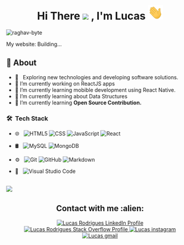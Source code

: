 <h1 align="Center">  Hi There <img src="https://media.giphy.com/media/WUlplcMpOCEmTGBtBW/giphy.gif" width="40px"> , I'm Lucas <img src="https://raw.githubusercontent.com/ABSphreak/ABSphreak/master/gifs/Hi.gif" width="40px" /> </h1>
<p align="left"> <img src="https://komarev.com/ghpvc/?username=raghav-byte" alt="raghav-byte" /> </p>

My website: Building...
 
## 🧐 About

- 🤔 &nbsp; Exploring new technologies and developing software solutions.
- 🔭 I’m currently working on ReactJS apps
- 🌱 I’m currently learning mobible development using React Native.
- 🌱 I’m currently learning about Data Structures
- 🌱 I’m currently learning **Open Source Contribution.**



<h3> 🛠 &nbsp;Tech Stack</h3>

- 🌐 &nbsp;
  ![HTML5](https://img.shields.io/badge/-HTML5-333333?style=flat&logo=HTML5)
  ![CSS](https://img.shields.io/badge/-CSS-333333?style=flat&logo=CSS3&logoColor=1572B6)
  ![JavaScript](https://img.shields.io/badge/-JavaScript-333333?style=flat&logo=javascript)
  ![React](https://img.shields.io/badge/-React-333333?style=flat&logo=react)
  
- 🛢 &nbsp;
  ![MySQL](https://img.shields.io/badge/-MySQL-333333?style=flat&logo=mysql)
  ![MongoDB](https://img.shields.io/badge/-MongoDB-333333?style=flat&logo=mongodb)
- ⚙️ &nbsp;
  ![Git](https://img.shields.io/badge/-Git-333333?style=flat&logo=git)
  ![GitHub](https://img.shields.io/badge/-GitHub-333333?style=flat&logo=github)
  ![Markdown](https://img.shields.io/badge/-Markdown-333333?style=flat&logo=markdown)
- 🔧 &nbsp;
  ![Visual Studio Code](https://img.shields.io/badge/-Visual%20Studio%20Code-333333?style=flat&logo=visual-studio-code&logoColor=007ACC)


 <br/>

<a href="https://github.com/lucassr97">
  <img height="180em" src="https://github-readme-stats.vercel.app/api?username=lucassr97&theme=buefy&show_icons=true" />
  
</a>

<br/>


<h2 align="center">Contact with me :alien:</h2>

<p align="center">

  <a href="https://www.linkedin.com/in/lucas-rodrigues-807870207/">
    <img src="https://www.vectorlogo.zone/logos/linkedin/linkedin-icon.svg" alt="Lucas Rodrigues LinkedIn Profile" height="30" width="30">
  </a>

  <a href="https://stackoverflow.com">
    <img src="https://www.vectorlogo.zone/logos/stackoverflow/stackoverflow-icon.svg" alt="Lucas Rodrigues Stack Overflow Profile" height="30" width="30">
  </a>
  
  <a href="https://www.instagram.com/lucassrj45" alt="Instagram">
    <img src="https://github.com/nitish-awasthi/nitish-awasthi/blob/master/instagram-logo-png-transparent-background-hd-3.png" alt="Lucas instagram" height="30" width="30">
  </a>
  
  <a href="mailto:lucasrodriguesrj23@gmail.com" alt="Contact me">
  <img src="https://github.com/nitish-awasthi/nitish-awasthi/blob/master/gmail-512.webp" alt="Lucas gmail" height="30" width="30">
  </a>
</p>
  
 
